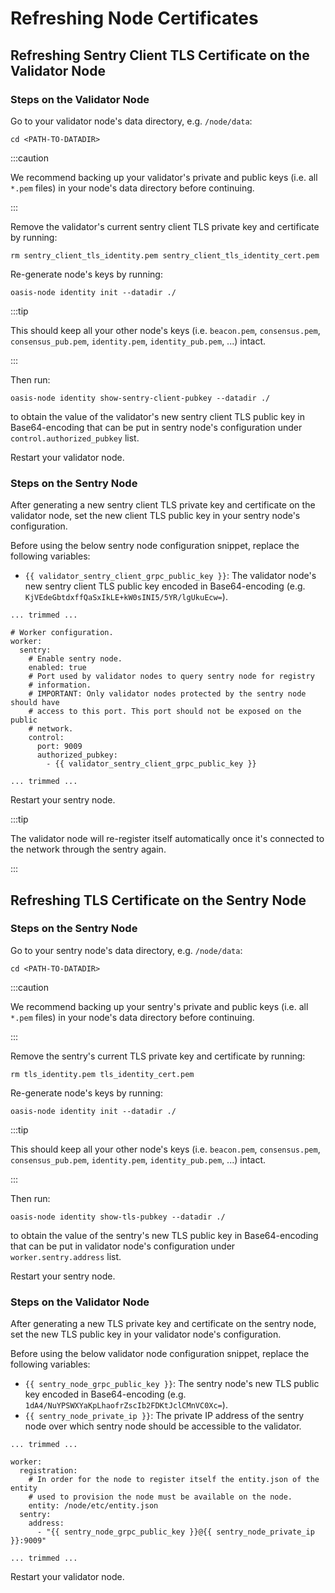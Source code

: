 # Refreshing Node Certificates

## Refreshing Sentry Client TLS Certificate on the Validator Node

### Steps on the Validator Node

Go to your validator node's data directory, e.g. `/node/data`:

```
cd <PATH-TO-DATADIR>
```

:::caution

We recommend backing up your validator's private and public keys (i.e. all `*.pem` files) in your node's data directory before continuing.

:::

Remove the validator's current sentry client TLS private key and certificate by running:

```
rm sentry_client_tls_identity.pem sentry_client_tls_identity_cert.pem
```

Re-generate node's keys by running:

```
oasis-node identity init --datadir ./
```

:::tip

This should keep all your other node's keys (i.e. `beacon.pem`, `consensus.pem`, `consensus_pub.pem`, `identity.pem`, `identity_pub.pem`, ...) intact.

:::

Then run:

```
oasis-node identity show-sentry-client-pubkey --datadir ./
```

to obtain the value of the validator's new sentry client TLS public key in Base64-encoding that can be put in sentry node's configuration under `control.authorized_pubkey` list.

Restart your validator node.

### Steps on the Sentry Node

After generating a new sentry client TLS private key and certificate on the validator node, set the new client TLS public key in your sentry node's configuration.

Before using the below sentry node configuration snippet, replace the following variables:

* `{{ validator_sentry_client_grpc_public_key }}`: The validator node's new sentry client TLS public key encoded in Base64-encoding (e.g. `KjVEdeGbtdxffQaSxIkLE+kW0sINI5/5YR/lgUkuEcw=`).

```
... trimmed ...

# Worker configuration.
worker:
  sentry:
    # Enable sentry node.
    enabled: true
    # Port used by validator nodes to query sentry node for registry
    # information.
    # IMPORTANT: Only validator nodes protected by the sentry node should have
    # access to this port. This port should not be exposed on the public
    # network.
    control:
      port: 9009
      authorized_pubkey:
        - {{ validator_sentry_client_grpc_public_key }}

... trimmed ...
```

Restart your sentry node.

:::tip

The validator node will re-register itself automatically once it's connected to the network through the sentry again.

:::

## Refreshing TLS Certificate on the Sentry Node

### Steps on the Sentry Node

Go to your sentry node's data directory, e.g. `/node/data`:

```
cd <PATH-TO-DATADIR>
```

:::caution

We recommend backing up your sentry's private and public keys (i.e. all `*.pem` files) in your node's data directory before continuing.

:::

Remove the sentry's current TLS private key and certificate by running:

```
rm tls_identity.pem tls_identity_cert.pem
```

Re-generate node's keys by running:

```
oasis-node identity init --datadir ./
```

:::tip

This should keep all your other node's keys (i.e. `beacon.pem`, `consensus.pem`, `consensus_pub.pem`, `identity.pem`, `identity_pub.pem`, ...) intact.

:::

Then run:

```
oasis-node identity show-tls-pubkey --datadir ./
```

to obtain the value of the sentry's new TLS public key in Base64-encoding that can be put in validator node's configuration under `worker.sentry.address` list.

Restart your sentry node.

### Steps on the Validator Node

After generating a new TLS private key and certificate on the sentry node, set the new TLS public key in your validator node's configuration.

Before using the below validator node configuration snippet, replace the following variables:

* `{{ sentry_node_grpc_public_key }}`: The sentry node's new TLS public key encoded in Base64-encoding (e.g. `1dA4/NuYPSWXYaKpLhaofrZscIb2FDKtJclCMnVC0Xc=`).
* `{{ sentry_node_private_ip }}`: The private IP address of the sentry node over which sentry node should be accessible to the validator.

```
... trimmed ...

worker:
  registration:
    # In order for the node to register itself the entity.json of the entity
    # used to provision the node must be available on the node.
    entity: /node/etc/entity.json
  sentry:
    address:
      - "{{ sentry_node_grpc_public_key }}@{{ sentry_node_private_ip }}:9009"

... trimmed ...
```

Restart your validator node.
